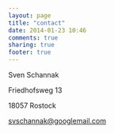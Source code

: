 ```yaml
---
layout: page
title: "contact"
date: 2014-01-23 10:46
comments: true
sharing: true
footer: true
---
```


Sven Schannak

Friedhofsweg 13

18057 Rostock

svschannak@googlemail.com
